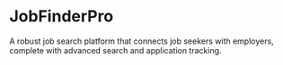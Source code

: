 # JobFinderPro
 A robust job search platform that connects job seekers with employers, complete with advanced search and application tracking.
